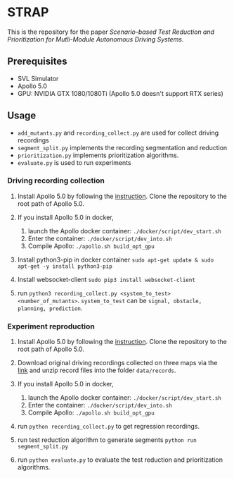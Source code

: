 # STRAP

This is the repository for the paper *Scenario-based Test Reduction and Prioritization for
Mutli-Module Autonomous Driving Systems*.

## Prerequisites
+ SVL Simulator
+ Apollo 5.0
+ GPU: NVIDIA GTX 1080/1080Ti (Apollo 5.0 doesn't support RTX series)  

## Usage
+ `add_mutants.py` and `recording_collect.py` are used for collect driving recordings
+ `segment_split.py` implements the recording segmentation and reduction
+ `prioritization.py` implements prioritization algorithms.
+ `evaluate.py` is used to run experiments 

### Driving recording collection
1. Install Apollo 5.0 by following the [instruction](https://www.svlsimulator.com/docs/system-under-test/apollo5-0-instructions/).
   Clone the repository to the root path of Apollo 5.0.
   
2. If you install Apollo 5.0 in docker, 
   1. launch the Apollo docker container: `./docker/script/dev_start.sh`
   2. Enter the container: `./docker/script/dev_into.sh`
   3. Compile Apollo: `./apollo.sh build_opt_gpu`
   
3. Install python3-pip in docker container `sudo apt-get update & sudo apt-get -y install python3-pip`

4. Install websocket-client `sudo pip3 install websocket-client`

5. run `python3 recording_collect.py <system_to_test> <number_of_mutants>`.
   `system_to_test` can be `signal, obstacle, planning, prediction`.

### Experiment reproduction
1. Install Apollo 5.0 by following the [instruction](https://www.svlsimulator.com/docs/system-under-test/apollo5-0-instructions/).
   Clone the repository to the root path of Apollo 5.0.

2. Download original driving recordings collected on three maps via the [link](https://drive.google.com/file/d/17qecR2c6Qzl2AMQPd8B5ucHBQyqlWKaP/view?usp=sharing) 
   and unzip record files into the folder `data/records`.
   
3. If you install Apollo 5.0 in docker, 
   1. launch the Apollo docker container: `./docker/script/dev_start.sh`
   2. Enter the container: `./docker/script/dev_into.sh`
   3. Compile Apollo: `./apollo.sh build_opt_gpu`
   
4. run `python recording_collect.py` to get regression recordings.
    
5. run test reduction algorithm to generate segments `python run segment_split.py`

6. run `python evaluate.py` to evaluate the test reduction and prioritization algorithms.
   
    